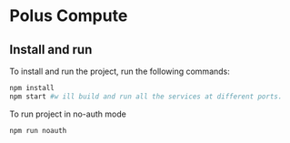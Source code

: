 # Polus Compute

## Install and run

To install and run the project, run the following commands:

```bash
npm install
npm start #w ill build and run all the services at different ports.
```

To run project in no-auth mode

```
npm run noauth
```
